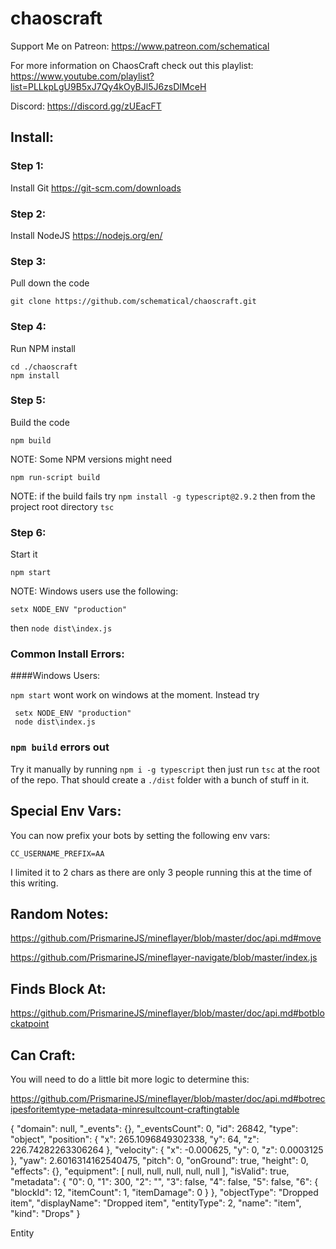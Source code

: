 # chaoscraft

Support Me on Patreon:
https://www.patreon.com/schematical

For more information on ChaosCraft check out this playlist: https://www.youtube.com/playlist?list=PLLkpLgU9B5xJ7Qy4kOyBJl5J6zsDIMceH

Discord: https://discord.gg/zUEacFT

## Install:

### Step 1:
Install Git
https://git-scm.com/downloads


### Step 2:
Install NodeJS
https://nodejs.org/en/

### Step 3:
Pull down the code
```
git clone https://github.com/schematical/chaoscraft.git
```

### Step 4:
Run NPM install
```
cd ./chaoscraft
npm install
```

### Step 5:
Build the code
```
npm build
```
NOTE: Some NPM versions might need
```
npm run-script build
```

NOTE: if the build fails try
```npm install -g typescript@2.9.2```
then from the project root directory
```tsc```

### Step 6:
Start it
```
npm start
```

NOTE: Windows users use the following:
```
setx NODE_ENV "production"
```
then
```node dist\index.js```




### Common Install Errors:


####Windows Users:

`npm start` wont work on windows at the moment.
Instead try
```
 setx NODE_ENV "production"
 node dist\index.js
```

### `npm build` errors out

Try it manually by running `npm i -g typescript` then just run `tsc` at the root of the repo. That should create a `./dist` folder with a bunch of stuff in it.


## Special Env Vars:
You can now prefix your bots by setting the following env vars:
```
CC_USERNAME_PREFIX=AA
```
I limited it to 2 chars as there are only 3 people running this at the time of this writing.


## Random Notes:

https://github.com/PrismarineJS/mineflayer/blob/master/doc/api.md#move

https://github.com/PrismarineJS/mineflayer-navigate/blob/master/index.js


## Finds Block At:
https://github.com/PrismarineJS/mineflayer/blob/master/doc/api.md#botblockatpoint


## Can Craft:
You will need to do a little bit more logic to determine this:

https://github.com/PrismarineJS/mineflayer/blob/master/doc/api.md#botrecipesforitemtype-metadata-minresultcount-craftingtable




{
  "domain": null,
  "_events": {},
  "_eventsCount": 0,
  "id": 26842,
  "type": "object",
  "position": {
    "x": 265.1096849302338,
    "y": 64,
    "z": 226.74282263306264
  },
  "velocity": {
    "x": -0.000625,
    "y": 0,
    "z": 0.0003125
  },
  "yaw": 2.6016314162540475,
  "pitch": 0,
  "onGround": true,
  "height": 0,
  "effects": {},
  "equipment": [
    null,
    null,
    null,
    null,
    null
  ],
  "isValid": true,
  "metadata": {
    "0": 0,
    "1": 300,
    "2": "",
    "3": false,
    "4": false,
    "5": false,
    "6": {
      "blockId": 12,
      "itemCount": 1,
      "itemDamage": 0
    }
  },
  "objectType": "Dropped item",
  "displayName": "Dropped item",
  "entityType": 2,
  "name": "item",
  "kind": "Drops"
}












Entity
